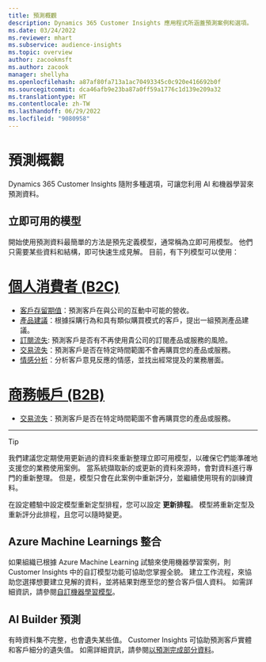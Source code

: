 ```yaml
---
title: 預測概觀
description: Dynamics 365 Customer Insights 應用程式所涵蓋預測案例和選項。
ms.date: 03/24/2022
ms.reviewer: mhart
ms.subservice: audience-insights
ms.topic: overview
author: zacookmsft
ms.author: zacook
manager: shellyha
ms.openlocfilehash: a87af80fa713a1ac70493345c0c920e416692b0f
ms.sourcegitcommit: dca46afb9e23ba87a0ff59a1776c1d139e209a32
ms.translationtype: HT
ms.contentlocale: zh-TW
ms.lasthandoff: 06/29/2022
ms.locfileid: "9080958"
---
```

# <a name="predictions-overview"></a>預測概觀

Dynamics 365 Customer Insights 隨附多種選項，可讓您利用 AI 和機器學習來預測資料。 

## <a name="out-of-box-models"></a>立即可用的模型

開始使用預測資料最簡單的方法是預先定義模型，通常稱為立即可用模型。 他們只需要某些資料和結構，即可快速生成見解。 目前，有下列模型可以使用： 

# <a name="individual-consumers-b-to-c"></a>[個人消費者 (B2C)](#tab/b2c)

- [客戶存留期值](predict-customer-lifetime-value.md)：預測客戶在與公司的互動中可能的營收。
- [產品建議](predict-product-recommendation.md)：根據採購行為和具有類似購買模式的客戶，提出一組預測產品建議。
- [訂閱流失](predict-subscription-churn.md): 預測客戶是否有不再使用貴公司的訂閱產品或服務的風險。
- [交易流失](predict-transactional-churn.md)：預測客戶是否在特定時間範圍不會再購買您的產品或服務。
- [情感分析](sentiment-analysis.md)：分析客戶意見反應的情感，並找出經常提及的業務層面。

# <a name="business-accounts-b-to-b"></a>[商務帳戶 (B2B)](#tab/b2b)

- [交易流失](predict-transactional-churn.md)：預測客戶是否在特定時間範圍不會再購買您的產品或服務。

---

> [!TIP]
> 我們建議您定期使用更新過的資料來重新整理立即可用模型，以確保它們能準確地支援您的業務使用案例。 當系統擷取新的或更新的資料來源時，會對資料進行專門的重新整理。 但是，模型只會在此案例中重新評分，並繼續使用現有的訓練資料。
> 
> 在設定體驗中設定模型重新定型排程，您可以設定 **更新排程**。 模型將重新定型及重新評分此排程，且您可以隨時變更。


## <a name="azure-machine-learning-integration"></a>Azure Machine Learnings 整合

如果組織已根據 Azure Machine Learning 試驗來使用機器學習案例，則 Customer Insights 中的自訂模型功能可協助您掌握全貌。 建立工作流程，來協助您選擇想要建立見解的資料，並將結果對應至您的整合客戶個人資料。 如需詳細資訊，請參閱[自訂機器學習模型](custom-models.md)。

## <a name="ai-builder-prediction"></a>AI Builder 預測

有時資料集不完整，也會遺失某些值。 Customer Insights 可協助預測客戶實體和客戶細分的遺失值。 如需詳細資訊，請參閱[以預測完成部分資料](predictions.md)。
